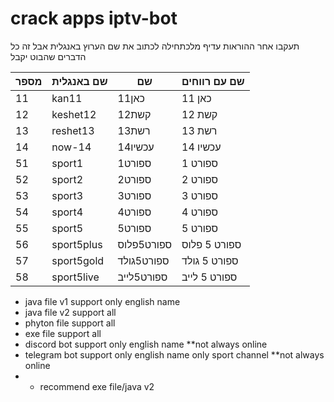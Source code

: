 # crack apps iptv-bot
 
תעקבו אחר ההוראות עדיף מלכתחילה לכתוב את שם הערוץ באנגלית אבל זה כל הדברים שהבוט יקבל

| מספר | שם באנגלית | שם  | שם עם רווחים | 
|--|--|--|--|
| 11 | kan11 | כאן11 | כאן 11 |
| 12 | keshet12 | קשת12 | קשת 12 |
| 13 | reshet13 | רשת13 | רשת 13 |
| 14 | now-14 | עכשיו14 | עכשיו 14 |
| 51 | sport1 | ספורט1 | ספורט 1 |
| 52 | sport2 | ספורט2 | ספורט 2 |
| 53 | sport3 | ספורט3 | ספורט 3 |
| 54 | sport4 | ספורט4 | ספורט 4 |
| 55 | sport5 | ספורט5 | ספורט 5 |
| 56 | sport5plus | ספורט5פלוס | ספורט 5 פלוס |
| 57 | sport5gold | ספורט5גולד | ספורט 5 גולד |
| 58 | sport5live | ספורט5לייב | ספורט 5 לייב |
* java file v1 support only english name
*  java file v2 support all
* phyton file support all
* exe file support all
* discord bot support only english name **not always online
* telegram bot support only english name only sport channel **not always online
* * recommend exe file/java v2



